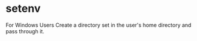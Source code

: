 # setenv
For Windows Users
Create a directory set in the user's home directory and pass through it.
